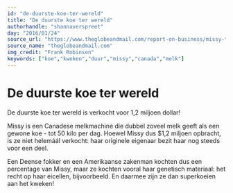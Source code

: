 ```yaml
---
id: "de-duurste-koe-ter-wereld"
title: "De duurste koe ter wereld"
authorhandle: "shannaverspreet"
day: "2016/01/24"
source_url: "https://www.theglobeandmail.com/report-on-business/missy-the-million-dollar-holstein/article1204758/?GBFDS"
source_name: "theglobeandmail.com"
img_credit: "Frank Robinson"
keywords: ["koe","kweken","duur","missy","canada","melk"]
---
```

# De duurste koe ter wereld
De duurste koe ter wereld is verkocht voor 1,2 miljoen dollar!

Missy is een Canadese melkmachine die dubbel zoveel melk geeft als een gewone koe - tot 50 kilo per dag. Hoewel Missy dus $1,2 miljoen opbracht, is ze niet helemáál verkocht: haar originele eigenaar bezit haar nog steeds voor een deel.

Een Deense fokker en een Amerikaanse zakenman kochten dus een percentage van Missy, maar ze kochten vooral haar genetisch materiaal: het recht op haar eicellen, bijvoorbeeld. En daarmee zijn ze dan superkoeien aan het kweken!